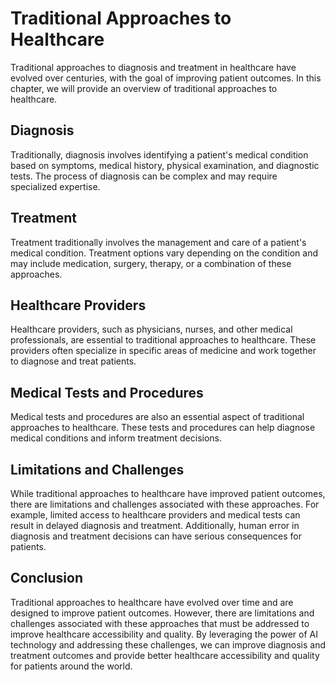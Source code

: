 Traditional Approaches to Healthcare
====================================================================================

Traditional approaches to diagnosis and treatment in healthcare have evolved over centuries, with the goal of improving patient outcomes. In this chapter, we will provide an overview of traditional approaches to healthcare.

Diagnosis
---------

Traditionally, diagnosis involves identifying a patient's medical condition based on symptoms, medical history, physical examination, and diagnostic tests. The process of diagnosis can be complex and may require specialized expertise.

Treatment
---------

Treatment traditionally involves the management and care of a patient's medical condition. Treatment options vary depending on the condition and may include medication, surgery, therapy, or a combination of these approaches.

Healthcare Providers
--------------------

Healthcare providers, such as physicians, nurses, and other medical professionals, are essential to traditional approaches to healthcare. These providers often specialize in specific areas of medicine and work together to diagnose and treat patients.

Medical Tests and Procedures
----------------------------

Medical tests and procedures are also an essential aspect of traditional approaches to healthcare. These tests and procedures can help diagnose medical conditions and inform treatment decisions.

Limitations and Challenges
--------------------------

While traditional approaches to healthcare have improved patient outcomes, there are limitations and challenges associated with these approaches. For example, limited access to healthcare providers and medical tests can result in delayed diagnosis and treatment. Additionally, human error in diagnosis and treatment decisions can have serious consequences for patients.

Conclusion
----------

Traditional approaches to healthcare have evolved over time and are designed to improve patient outcomes. However, there are limitations and challenges associated with these approaches that must be addressed to improve healthcare accessibility and quality. By leveraging the power of AI technology and addressing these challenges, we can improve diagnosis and treatment outcomes and provide better healthcare accessibility and quality for patients around the world.

